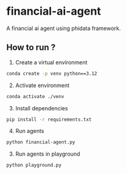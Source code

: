 # financial-ai-agent
A financial ai agent using phidata framework.


## How to run ?

1. Create a virtual environment

```bash
conda create -p venv python==3.12
```

2. Activate environment

```bash
conda activate ./venv
```

3. Install dependencies

```bash
pip install -r requirements.txt
```

4. Run agents

```bash
python financial-agent.py
```

3. Run agents in playground

```bash
python playground.py
```